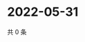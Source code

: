 # 2022-05-31

共 0 条

<!-- BEGIN WEIBO -->
<!-- 最后更新时间 Tue May 31 2022 00:19:03 GMT+0800 (China Standard Time) -->

<!-- END WEIBO -->
